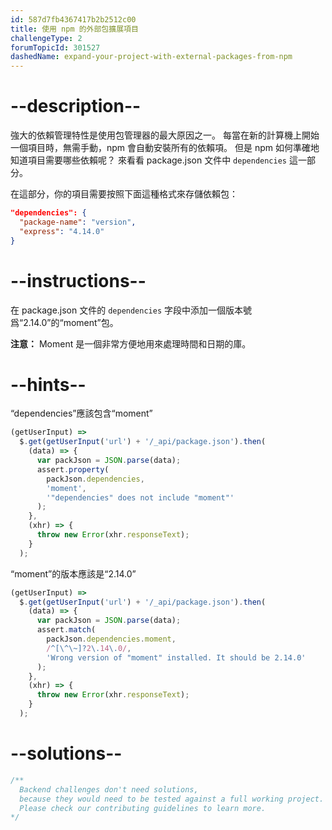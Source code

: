 ```yaml
---
id: 587d7fb4367417b2b2512c00
title: 使用 npm 的外部包擴展項目
challengeType: 2
forumTopicId: 301527
dashedName: expand-your-project-with-external-packages-from-npm
---
```


# --description--

強大的依賴管理特性是使用包管理器的最大原因之一。 每當在新的計算機上開始一個項目時，無需手動，npm 會自動安裝所有的依賴項。 但是 npm 如何準確地知道項目需要哪些依賴呢？ 來看看 package.json 文件中 `dependencies` 這一部分。

在這部分，你的項目需要按照下面這種格式來存儲依賴包：

```json
"dependencies": {
  "package-name": "version",
  "express": "4.14.0"
}

```

# --instructions--

在 package.json 文件的 `dependencies` 字段中添加一個版本號爲“2.14.0”的“moment”包。

**注意：** Moment 是一個非常方便地用來處理時間和日期的庫。

# --hints--

“dependencies”應該包含“moment”

```js
(getUserInput) =>
  $.get(getUserInput('url') + '/_api/package.json').then(
    (data) => {
      var packJson = JSON.parse(data);
      assert.property(
        packJson.dependencies,
        'moment',
        '"dependencies" does not include "moment"'
      );
    },
    (xhr) => {
      throw new Error(xhr.responseText);
    }
  );
```

“moment”的版本應該是“2.14.0”

```js
(getUserInput) =>
  $.get(getUserInput('url') + '/_api/package.json').then(
    (data) => {
      var packJson = JSON.parse(data);
      assert.match(
        packJson.dependencies.moment,
        /^[\^\~]?2\.14\.0/,
        'Wrong version of "moment" installed. It should be 2.14.0'
      );
    },
    (xhr) => {
      throw new Error(xhr.responseText);
    }
  );
```

# --solutions--

```js
/**
  Backend challenges don't need solutions, 
  because they would need to be tested against a full working project. 
  Please check our contributing guidelines to learn more.
*/
```
